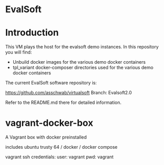 EvalSoft
========

# Introduction

This VM plays the host for the evalsoft demo instances.
In this repository you will find:
 * Unbuild docker images for the various demo docker containers
 * tpl_variant docker-composer directories used for the various demo docker containers

The current EvalSoft software repository is:

https://github.com/asschwab/virtualsoft
Branch: Evalsoft2.0

Refer to the README.md there for detailed information.


# vagrant-docker-box
A Vagrant box with docker preinstalled

includes ubuntu trusty 64 / docker / docker compose

vagrant ssh credentials:
  user: vagrant
  pwd: vagrant
